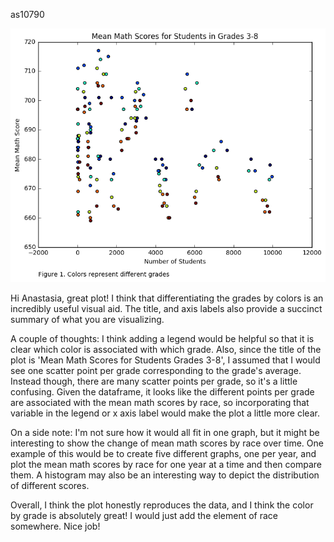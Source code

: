 as10790

![](anastasiaplot.png)

Hi Anastasia, great plot! I think that differentiating the grades by colors is an incredibly useful visual aid. The title, and axis labels also provide a succinct summary of what you are visualizing. 

A couple of thoughts:
I think adding a legend would be helpful so that it is clear which color is associated with which grade. 
Also, since the title of the plot is 'Mean Math Scores for Students Grades 3-8', I assumed that I would see one scatter point per grade corresponding to the grade's average. Instead though, there are many scatter points per grade, so it's a little confusing. Given the dataframe, it looks like the different points per grade are associated with the mean math scores by race, so incorporating that variable in the legend or x axis label would make the plot a little more clear. 

On a side note: I'm not sure how it would all fit in one graph, but it might be interesting to show the change of mean math scores by race over time. One example of this would be to create five different graphs, one per year, and plot the mean math scores by race for one year at a time and then compare them. A histogram may also be an interesting way to depict the distribution of different scores. 

Overall, I think the plot honestly reproduces the data, and I think the color by grade is absolutely great! I would just add the element of race somewhere. Nice job!
